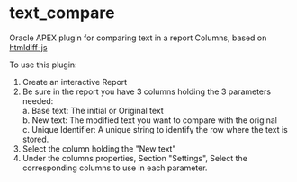 # text_compare
Oracle APEX plugin for comparing text in a report Columns, based on [htmldiff-js](https://github.com/tnwinc/htmldiff.js/tree/master)

To use this plugin:
1. Create an interactive Report
2. Be sure in the report you have 3 columns holding the 3 parameters needed:
<br> a. Base text: The initial or Original text
<br> b. New text: The modified text you want to compare with the original
<br> c. Unique Identifier: A unique string to identify the row where the text is stored.
4. Select the column holding the "New text"
5. Under the columns properties, Section "Settings", Select the corresponding columns to use in each parameter.
